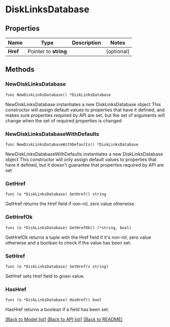 # DiskLinksDatabase

## Properties

Name | Type | Description | Notes
------------ | ------------- | ------------- | -------------
**Href** | Pointer to **string** |  | [optional] 

## Methods

### NewDiskLinksDatabase

`func NewDiskLinksDatabase() *DiskLinksDatabase`

NewDiskLinksDatabase instantiates a new DiskLinksDatabase object
This constructor will assign default values to properties that have it defined,
and makes sure properties required by API are set, but the set of arguments
will change when the set of required properties is changed

### NewDiskLinksDatabaseWithDefaults

`func NewDiskLinksDatabaseWithDefaults() *DiskLinksDatabase`

NewDiskLinksDatabaseWithDefaults instantiates a new DiskLinksDatabase object
This constructor will only assign default values to properties that have it defined,
but it doesn't guarantee that properties required by API are set

### GetHref

`func (o *DiskLinksDatabase) GetHref() string`

GetHref returns the Href field if non-nil, zero value otherwise.

### GetHrefOk

`func (o *DiskLinksDatabase) GetHrefOk() (*string, bool)`

GetHrefOk returns a tuple with the Href field if it's non-nil, zero value otherwise
and a boolean to check if the value has been set.

### SetHref

`func (o *DiskLinksDatabase) SetHref(v string)`

SetHref sets Href field to given value.

### HasHref

`func (o *DiskLinksDatabase) HasHref() bool`

HasHref returns a boolean if a field has been set.


[[Back to Model list]](../README.md#documentation-for-models) [[Back to API list]](../README.md#documentation-for-api-endpoints) [[Back to README]](../README.md)


